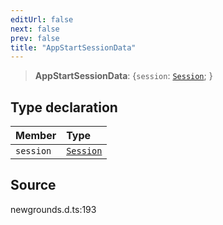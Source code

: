```yaml
---
editUrl: false
next: false
prev: false
title: "AppStartSessionData"
---
```


> **AppStartSessionData**: \{`session`: [`Session`](/api/type-aliases/session/);  }

## Type declaration

| Member | Type |
| :------ | :------ |
| `session` | [`Session`](/api/type-aliases/session/) |

## Source

newgrounds.d.ts:193
